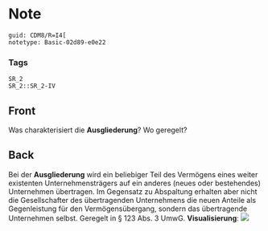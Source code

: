 # Note
```
guid: CDM8/R=I4[
notetype: Basic-02d89-e0e22
```

### Tags
```
SR_2
SR_2::SR_2-IV
```

## Front
Was charakterisiert die <b>Ausgliederung</b>? Wo geregelt?

## Back
Bei der <b>Ausgliederung</b> wird ein beliebiger Teil des Vermögens
eines weiter existenten Unternehmensträgers auf ein anderes (neues
oder bestehendes) Unternehmen übertragen. Im Gegensatz zu
Abspaltung erhalten aber nicht die Gesellschafter des übertragenden
Unternehmens die neuen Anteile als Gegenleistung für den
Vermögensübergang, sondern das übertragende Unternehmen selbst.
Geregelt in § 123 Abs. 3 UmwG. <b>Visualisierung</b>: <img src="paste-ec2cd4355e5448b7ff002d67244def31d9e4ce64.jpg">
